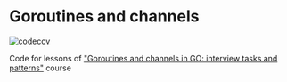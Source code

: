 # Goroutines and channels

[![codecov](https://codecov.io/gh/konorlevich/course_goroutines_chanels/graph/badge.svg?token=THDB8NBXJM)](https://codecov.io/gh/konorlevich/course_goroutines_chanels)

Code for lessons of ["Goroutines and channels in GO: interview tasks and patterns"](https://stepik.org/course/207625) course
